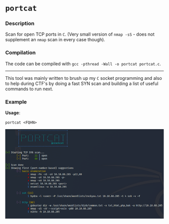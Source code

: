# `portcat`

### Description

Scan for open TCP ports in `C`. (Very small version of `nmap -sS` - does not supplement an `nmap` scan in every case though).

### Compilation

The code can be compiled with `gcc -pthread -Wall -o portcat portcat.c`.

---

This tool was mainly written to brush up my `C` socket programming and also to help during CTF's by doing a fast SYN scan and building a list of useful commands to run next.

### Example
**Usage**:
```
portcat <FQHN>
```

![preview](./preview.PNG)
